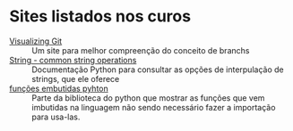 <h1>Sites listados nos curos</h1>

<dl>
    <dt><a href="https://git-school.github.io/visualizing-git">Visualizing Git</a></dt>
    <dd>Um site para melhor compreenção do conceito de branchs</dd>
    <dt><a href="https://docs.python.org/3/library/string.html#formatexamples">String - common string operations</a></dt>
    <dd>Documentação Python para consultar as opções de interpulação de strings, que ele oferece</dd>
    <dt><a href="https://docs.python.org/3/library/functions.html">funções embutidas pyhton</a></dt>
    <dd>Parte da biblioteca do python que mostrar as funções que vem imbutidas na linguagem não sendo necessário fazer a importação para usa-las.</dd>
</dl>
